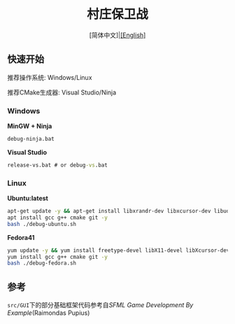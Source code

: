<h1 style="text-align: center">村庄保卫战</h1>

<div style="text-align: center;">[简体中文]|<a href="./README-en.md">[English]</a></div>

## 快速开始

推荐操作系统: Windows/Linux

推荐CMake生成器: Visual Studio/Ninja

### Windows

**MinGW + Ninja**

```cmd
debug-ninja.bat
```

**Visual Studio**

```cmd
release-vs.bat # or debug-vs.bat
```

### Linux

**Ubuntu:latest**

```bash
apt-get update -y && apt-get install libxrandr-dev libxcursor-dev libudev-dev libopenal-dev libflac-dev libvorbis-dev libgl1-mesa-dev libegl1-mesa-dev libfreetype6-dev -y
apt install gcc g++ cmake git -y
bash ./debug-ubuntu.sh
```

**Fedora41**

```bash
yum update -y && yum install freetype-devel libX11-devel libXcursor-devel libXrandr-devel mesa-libGL-devel systemd-devel openal-soft-devel libvorbis-devel libogg-devel flac-devel -y
yum install gcc g++ cmake git -y
bash ./debug-fedora.sh
```

## 参考

`src/GUI`下的部分基础框架代码参考自*SFML Game Development By Example*(Raimondas Pupius)